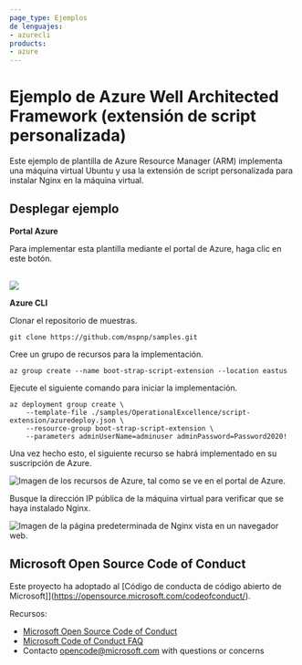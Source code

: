 ```yaml
--- 
page_type: Ejemplos
de lenguajes:
- azurecli
products:
- azure
---
```


# Ejemplo de Azure Well Architected Framework (extensión de script personalizada)

Este ejemplo de plantilla de Azure Resource Manager (ARM) implementa una máquina virtual Ubuntu y usa la extensión de script personalizada para instalar Nginx en la máquina virtual.

## Desplegar ejemplo

**Portal Azure**

Para implementar esta plantilla mediante el portal de Azure, haga clic en este botón.  

<br />

<a href="https://portal.azure.com/#create/Microsoft.Template/uri/https://raw.githubusercontent.com/mspnp/samples/master/OperationalExcellence/script-extension/azuredeploy.json" target="_blank">
    <img src="http://azuredeploy.net/deploybutton.png"/>
</a>  

**Azure CLI**

Clonar el repositorio de muestras.

```azurecli
git clone https://github.com/mspnp/samples.git
```

Cree un grupo de recursos para la implementación.

```azurecli
az group create --name boot-strap-script-extension --location eastus
```

Ejecute el siguiente comando para iniciar la implementación.

```azurecli
az deployment group create \
    --template-file ./samples/OperationalExcellence/script-extension/azuredeploy.json \
    --resource-group boot-strap-script-extension \
    --parameters adminUserName=adminuser adminPassword=Password2020!
```

Una vez hecho esto, el siguiente recurso se habrá implementado en su suscripción de Azure.

![Imagen de los recursos de Azure, tal como se ve en el portal de Azure.](./images/custom-script-demo-resources.png)

Busque la dirección IP pública de la máquina virtual para verificar que se haya instalado Nginx.

![Imagen de la página predeterminada de Nginx vista en un navegador web.](./images/nginx.png)

## Microsoft Open Source Code of Conduct

Este proyecto ha adoptado al [Código de conducta de código abierto de Microsoft]](https://opensource.microsoft.com/codeofconduct/).

Recursos:

- [Microsoft Open Source Code of Conduct](https://opensource.microsoft.com/codeofconduct/)
- [Microsoft Code of Conduct FAQ](https://opensource.microsoft.com/codeofconduct/faq/)
- Contacto  [opencode@microsoft.com](mailto:opencode@microsoft.com) with questions or concerns
